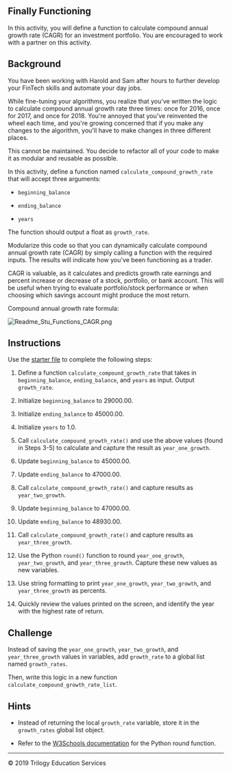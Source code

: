 ## Finally Functioning

In this activity, you will define a function to calculate compound annual growth rate (CAGR) for an investment portfolio. You are encouraged to work with a partner on this activity.

## Background

You have been working with Harold and Sam after hours to further develop your FinTech skills and automate your day jobs.

While fine-tuning your algorithms, you realize that you've written the logic to calculate compound annual growth rate three times: once for 2016, once for 2017, and once for 2018. You're annoyed that you've reinvented the wheel each time, and you're growing concerned that if you make any changes to the algorithm, you'll have to make changes in three different places.

This cannot be maintained. You decide to refactor all of your code to make it as modular and reusable as possible.

In this activity, define a function named `calculate_compound_growth_rate` that will accept three arguments:

* `beginning_balance`

* `ending_balance`

* `years`

The function should output a float as `growth_rate`.

Modularize this code so that you can dynamically calculate compound annual growth rate (CAGR) by simply calling a function with the required inputs. The results will indicate how you've been functioning as a trader.

CAGR is valuable, as it calculates and predicts growth rate earnings and percent increase or decrease of a stock, portfolio, or bank account. This will be useful when trying to evaluate portfolio/stock performance or when choosing which savings account might produce the most return.

Compound annual growth rate formula:

![Readme_Stu_Functions_CAGR.png](Images/Ending-Beginning-Balance-Number-of-Years.png)

## Instructions

Use the [starter file](Unsolved/finally_functioning.py) to complete the following steps:

1. Define a function `calculate_compound_growth_rate` that takes in `beginning_balance`, `ending_balance`, and `years` as input. Output `growth_rate`.

2. Initialize `beginning_balance` to 29000.00.

3. Initialize `ending_balance` to 45000.00.

4. Initialize `years` to 1.0.

5. Call `calculate_compound_growth_rate()` and use the above values (found in Steps 3-5) to calculate and capture the result as `year_one_growth`.

6. Update `beginning_balance` to 45000.00.

7. Update `ending_balance` to 47000.00.

8. Call `calculate_compound_growth_rate()` and capture results as `year_two_growth`.

9. Update `beginning_balance` to 47000.00.

10. Update `ending_balance` to 48930.00.

11. Call `calculate_compound_growth_rate()` and capture results as `year_three_growth`.

12. Use the Python `round()` function to round `year_one_growth`, `year_two_growth`, and `year_three_growth`. Capture these new values as new variables.

13. Use string formatting to print `year_one_growth`, `year_two_growth`, and `year_three_growth` as percents.

14. Quickly review the values printed on the screen, and identify the year with the highest rate of return.

## Challenge

Instead of saving the `year_one_growth`, `year_two_growth`, and `year_three_growth` values in variables, add `growth_rate` to a global list named `growth_rates`.

Then, write this logic in a new function `calculate_compound_growth_rate_list`.

## Hints

* Instead of returning the local `growth_rate` variable, store it in the `growth_rates` global list object.

* Refer to the [W3Schools documentation](https://www.w3schools.com/python/ref_func_round.asp) for the Python round function.

---

© 2019 Trilogy Education Services
